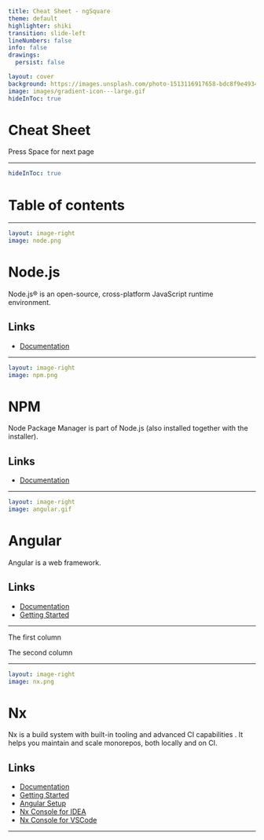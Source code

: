 ```yaml
title: Cheat Sheet - ngSquare
theme: default
highlighter: shiki
transition: slide-left
lineNumbers: false
info: false
drawings:
  persist: false

layout: cover
background: https://images.unsplash.com/photo-1513116917658-bdc8f9e49348?q=80&w=2400&auto=format&fit=crop&ixlib=rb-4.0.3&ixid=M3wxMjA3fDB8MHxwaG90by1wYWdlfHx8fGVufDB8fHx8fA%3D%3D
image: images/gradient-icon---large.gif
hideInToc: true
```

# Cheat Sheet

<div class="pt-12">
  <span @click="$slidev.nav.next" class="px-2 py-1 rounded cursor-pointer" hover="bg-white bg-opacity-10">
    Press Space for next page <carbon:arrow-right class="inline"/>
  </span>
</div>

<div class="abs-br m-6 flex gap-2">
  <a href="https://github.com/ng-square/slides" target="_blank" alt="GitHub" title="Open in GitHub"
    class="text-xl slidev-icon-btn opacity-50 !border-none !hover:text-white">
    <carbon-logo-github />
  </a>
</div>

---

```yaml
hideInToc: true
```

# Table of contents

<Toc maxDepth="1"></Toc>

---

```yaml
layout: image-right
image: node.png
```

# Node.js

Node.js® is an open-source, cross-platform JavaScript runtime environment.

## Links

- [Documentation](https://nodejs.org/en)

---

```yaml
layout: image-right
image: npm.png
```

# NPM

Node Package Manager is part of Node.js (also installed together with the installer).

## Links

- [Documentation](https://www.npmjs.com/)

---

```yaml
layout: image-right
image: angular.gif
```

# Angular

Angular is a web framework.

## Links

- [Documentation](https://angular.dev/)
- [Getting Started](https://angular.dev/tools/cli/setup-local)

---

<div class="grid grid-cols-2 gap-4">
<div>

The first column

</div>
<div>

The second column

</div>
</div>

---

```yaml
layout: image-right
image: nx.png
```

# Nx

Nx is a build system with built-in tooling and advanced CI capabilities . It helps you maintain and scale monorepos, both locally and on CI.

## Links

- [Documentation](https://nx.dev/)
- [Getting Started](https://nx.dev/getting-started/intro)
- [Angular Setup](https://nx.dev/getting-started/tutorials/angular-standalone-tutorial)
- [Nx Console for IDEA](https://plugins.jetbrains.com/plugin/21060-nx-console)
- [Nx Console for VSCode](https://marketplace.visualstudio.com/items?itemName=nrwl.angular-console)

---
